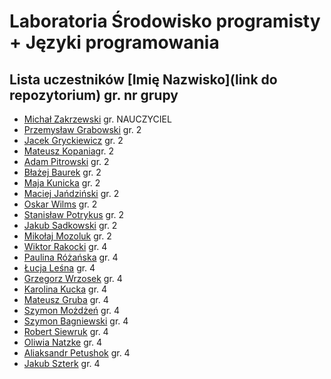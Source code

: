 # Laboratoria Środowisko programisty + Języki programowania

## Lista uczestników \[Imię Nazwisko\]\(link do repozytorium\) gr. nr grupy

- [Michał Zakrzewski](https://github.com/ZakrzewskiM30/SPJP2023-2024/) gr. NAUCZYCIEL
- [Przemysław Grabowski](https://github.com/PGrabows/ZadaniaProgramowanie2023-2024) gr. 2
- [Jacek Gryckiewicz](https://github.com/FoRtY-5/studia) gr. 2
- [Mateusz Kopania](https://github.com/MateuszKopania/StudiaUG.git)gr. 2
- [Adam Pitrowski](https://github.com/adamigz/studia) gr. 2
- [Błażej Baurek](https://github.com/bbadurekug/InfUGZadania) gr. 2
- [Maja Kunicka](https://github.com/mkunicka/informatyka23) gr. 2
- [Maciej Jańdziński](https://github.com/FajF3r/Laboratioria.git) gr. 2
- [Oskar Wilms](https://github.com/oskarwilms1/ProjektyStudia) gr. 2
- [Stanisław Potrykus](https://github.com/SPotrykus/C-Project) gr. 2
- [Jakub Sadkowski](https://github.com/jakubsadkowski/jakub.git) gr. 2
- [Mikołaj Mozoluk](https://github.com/Jalokim2115/Jezyki-Programowania-2023-2024) gr. 2
- [Wiktor Rakocki](https://github.com/RakockiW/LabUG) gr. 4
- [Paulina Różańska](https://github.com/Pauroza0/Studia-zadania) gr. 4
- [Łucja Leśna](https://github.com/llesna/studia) gr. 4
- [Grzegorz Wrzosek](https://github.com/gwrzosek2/SPJP2023-2024) gr. 4
- [Karolina Kucka](https://github.com/kjkucka/laby_informatyka) gr. 4
- [Mateusz Gruba](https://github.com/tedooted/JPSP23-24) gr. 4
- [Szymon Możdżeń](https://github.com/smozdzen1/SPJP2023-2024) gr. 4
- [Szymon Bagniewski](https://github.com/SBagniewski/SPJP2023-2024.git) gr. 4
- [Robert Siewruk](https://github.com/rsgitt/SPJP2023-2024) gr. 4
- [Oliwia Natzke](https://github.com/onatzke/studia) gr. 4
- [Aliaksandr Petushok](https://github.com/AliaksandrPetushok/laby_Informatyka) gr. 4
- [Jakub Szterk](https://github.com/pytqq/studia) gr. 4

